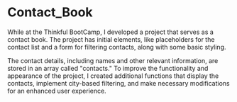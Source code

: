 # Contact_Book
While at the Thinkful BootCamp, I developed a project that serves as a contact book. The project has initial elements, like placeholders for the contact list and a form for filtering contacts, along with some basic styling.

The contact details, including names and other relevant information, are stored in an array called "contacts." To improve the functionality and appearance of the project, I created additional functions that display the contacts, implement city-based filtering, and make necessary modifications for an enhanced user experience.
